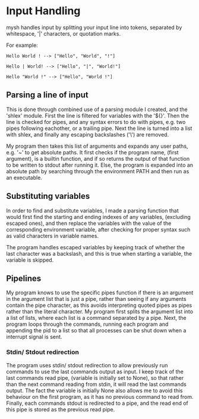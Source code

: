 # Input Handling
mysh handles input by splitting your input line into tokens, separated by whitespace, '|' characters, or quotation marks.

For example:
```
Hello World ! --> ["Hello", "World", "!"]

Hello | World! --> ["Hello", "|", "World!"]

Hello "World !" --> ["Hello", "World !"]
```

## Parsing a line of input
This is done through combined use of a parsing module I created, and the 'shlex' module. First the line is filtered for variables with the
'${<var-name>}'. Then the line is checked for pipes, and any syntax errors to do with pipes, e.g. two pipes following eachother, or a
trailing pipe. Next the line is turned into a list with shlex, and finally any escaping backslashes ('\\') are removed.

My program then takes this list of arguments and expands any user paths, e.g. '~' to get absolute paths. It first checks if the program
name, (first argument), is a builtin function, and if so returns the output of that function to be written to stdout after running it.
Else, the program is expanded into an absolute path by searching through the environment PATH and then run as an executable.

## Substituting variables
In order to find and substitute variables, I made a parsing function that would first find the starting and ending indexes of any variables, 
(excluding escaped ones), and then replace the variables with the value of the corresponding environment variable, after checking for proper
syntax such as valid characters in variable names.

The program handles escaped variables by keeping track of whether the last character was a backslash, and this is true when starting a
variable, the variable is skipped.

## Pipelines
My program knows to use the specific pipes function if there is an argument in the argument list that is just a pipe, rather than seeing if any 
arguments contain the pipe character, as this avoids interpreting quoted pipes as pipes rather than the literal character. My program first
splits the argument list into a list of lists, where each list is a command separated by a pipe. Next, the program loops through the commands,
running each program and appending the pid to a list so that all processes can be shut down when a interrupt signal is sent. 

### Stdin/ Stdout redirection
The program uses stdin/ stdout redirection to allow previously run commands to use the last commands output as input. I keep track of the last
commands read pipe, (variable is initially set to None), so that rather than the next command reading from stdin, it will read the last commands
output. The fact the variable is initially None also allows me to avoid this behaviour on the first program, as it has no previous command to
read from. Finally, each commands stdout is redirected to a pipe, and the read end of this pipe is stored as the previous read pipe.
